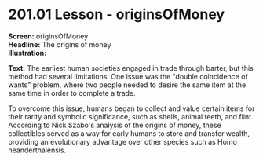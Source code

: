 # 201.01 Lesson - originsOfMoney

**Screen:** originsOfMoney\
**Headline:** The origins of money\
**Illustration:**

**Text:** The earliest human societies engaged in trade through barter, but this method had several limitations. One issue was the "double coincidence of wants" problem, where two people needed to desire the same item at the same time in order to complete a trade.&#x20;

To overcome this issue, humans began to collect and value certain items for their rarity and symbolic significance, such as shells, animal teeth, and flint. According to Nick Szabo's analysis of the origins of money, these collectibles served as a way for early humans to store and transfer wealth, providing an evolutionary advantage over other species such as Homo neanderthalensis.
